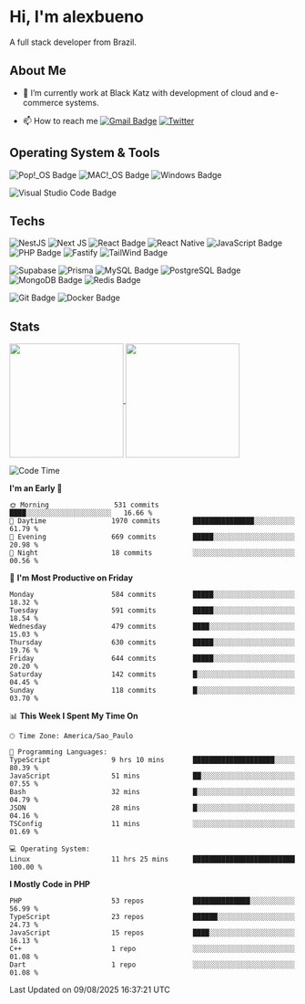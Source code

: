 # Hi, I'm alexbueno

A full stack developer from Brazil.

## About Me

- 🌱 I’m currently work at Black Katz with development of cloud and e-commerce systems.

- 📫 How to reach me [![Gmail Badge](https://img.shields.io/badge/-gmail-c14438?style=for-the-badge&logo=Gmail&logoColor=ffffff)](mailto:alexsandrofbueno@gmail.com) [![Twitter](https://img.shields.io/badge/twitter-1DA1F2.svg?style=for-the-badge&logo=twitter&logoColor=ffffff)](https://x.com/Alex_Bueno_7)

## Operating System & Tools

![Pop!_OS Badge](https://img.shields.io/badge/Pop!__OS-48B9C7?logo=popos&logoColor=fff&style=flat)
![MAC!_OS Badge](https://img.shields.io/badge/macOS-000000?style=flat&logo=apple&logoColor=white)
![Windows Badge](https://img.shields.io/badge/Windows-0078D6?logo=windows&logoColor=fff&style=flat)

![Visual Studio Code Badge](https://img.shields.io/badge/Visual%20Studio%20Code-007ACC?logo=visualstudiocode&logoColor=fff&style=flat)

## Techs

![NestJS](https://img.shields.io/badge/nestjs-%23E0234E.svg?style=flat&logo=nestjs&logoColor=white)
![Next JS](https://img.shields.io/badge/Next-black?style=flat&logo=next.js&logoColor=white)
![React Badge](https://img.shields.io/badge/React-61DAFB?logo=react&logoColor=000&style=flat)
![React Native](https://img.shields.io/badge/react_native-%2320232a.svg?style=flat&logo=react&logoColor=%2361DAFB)
![JavaScript Badge](https://img.shields.io/badge/JavaScript-F7DF1E?logo=javascript&logoColor=000&style=flat)
![PHP Badge](https://img.shields.io/badge/PHP-777BB4?logo=php&logoColor=fff&style=flat)
![Fastify](https://img.shields.io/badge/fastify-%23000000.svg?style=flat&logo=fastify&logoColor=white)
![TailWind Badge](https://img.shields.io/badge/Tailwind_CSS-06B6D4?style=flat&logo=tailwind-css&logoColor=white)

![Supabase](https://img.shields.io/badge/Supabase-3ECF8E?style=flat&logo=supabase&logoColor=white)
![Prisma](https://img.shields.io/badge/Prisma-3982CE?style=flat&logo=Prisma&logoColor=white)
![MySQL Badge](https://img.shields.io/badge/MySQL-4479A1?logo=mysql&logoColor=fff&style=flat)
![PostgreSQL Badge](https://img.shields.io/badge/PostgreSQL-4169E1?logo=postgresql&logoColor=fff&style=flat)
![MongoDB Badge](https://img.shields.io/badge/MongoDB-47A248?logo=mongodb&logoColor=fff&style=flat)
![Redis Badge](https://img.shields.io/badge/Redis-DC382D?logo=redis&logoColor=fff&style=flat)

![Git Badge](https://img.shields.io/badge/Git-F05032?logo=git&logoColor=fff&style=flat)
![Docker Badge](https://img.shields.io/badge/Docker-2496ED?logo=docker&logoColor=fff&style=flat)


## Stats

<a href="https://github.com/anuraghazra/github-readme-stats">
  <img height=200 align="center" src="https://github-readme-stats.vercel.app/api?username=alexbueno7&theme=dark" />
</a>
<a href="https://github.com/anuraghazra/convoychat">
  <img height=200 align="center" src="https://github-readme-stats.vercel.app/api/top-langs?username=alexbueno7&layout=compact&langs_count=8&card_width=320&theme=dark" />
</a>

<!--START_SECTION:waka-->
![Code Time](http://img.shields.io/badge/Code%20Time-1%2C807%20hrs%2022%20mins-blue)

**I'm an Early 🐤** 

```text
🌞 Morning                531 commits         ████░░░░░░░░░░░░░░░░░░░░░   16.66 % 
🌆 Daytime                1970 commits        ███████████████░░░░░░░░░░   61.79 % 
🌃 Evening                669 commits         █████░░░░░░░░░░░░░░░░░░░░   20.98 % 
🌙 Night                  18 commits          ░░░░░░░░░░░░░░░░░░░░░░░░░   00.56 % 
```
📅 **I'm Most Productive on Friday** 

```text
Monday                   584 commits         █████░░░░░░░░░░░░░░░░░░░░   18.32 % 
Tuesday                  591 commits         █████░░░░░░░░░░░░░░░░░░░░   18.54 % 
Wednesday                479 commits         ████░░░░░░░░░░░░░░░░░░░░░   15.03 % 
Thursday                 630 commits         █████░░░░░░░░░░░░░░░░░░░░   19.76 % 
Friday                   644 commits         █████░░░░░░░░░░░░░░░░░░░░   20.20 % 
Saturday                 142 commits         █░░░░░░░░░░░░░░░░░░░░░░░░   04.45 % 
Sunday                   118 commits         █░░░░░░░░░░░░░░░░░░░░░░░░   03.70 % 
```


📊 **This Week I Spent My Time On** 

```text
🕑︎ Time Zone: America/Sao_Paulo

💬 Programming Languages: 
TypeScript               9 hrs 10 mins       ████████████████████░░░░░   80.39 % 
JavaScript               51 mins             ██░░░░░░░░░░░░░░░░░░░░░░░   07.55 % 
Bash                     32 mins             █░░░░░░░░░░░░░░░░░░░░░░░░   04.79 % 
JSON                     28 mins             █░░░░░░░░░░░░░░░░░░░░░░░░   04.16 % 
TSConfig                 11 mins             ░░░░░░░░░░░░░░░░░░░░░░░░░   01.69 % 

💻 Operating System: 
Linux                    11 hrs 25 mins      █████████████████████████   100.00 % 
```

**I Mostly Code in PHP** 

```text
PHP                      53 repos            ██████████████░░░░░░░░░░░   56.99 % 
TypeScript               23 repos            ██████░░░░░░░░░░░░░░░░░░░   24.73 % 
JavaScript               15 repos            ████░░░░░░░░░░░░░░░░░░░░░   16.13 % 
C++                      1 repo              ░░░░░░░░░░░░░░░░░░░░░░░░░   01.08 % 
Dart                     1 repo              ░░░░░░░░░░░░░░░░░░░░░░░░░   01.08 % 
```




 Last Updated on 09/08/2025 16:37:21 UTC
<!--END_SECTION:waka-->
